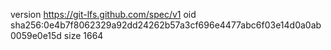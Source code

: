 version https://git-lfs.github.com/spec/v1
oid sha256:0e4b7f8062329a92dd24262b57a3cf696e4477abc6f03e14d0a0ab0059e0e15d
size 1664

